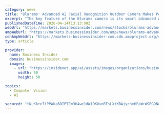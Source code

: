 ```yaml
---
category: news
title: "Blurams' Advanced AI Facial Recognition Outdoor Camera Makes People Stay Home More Convenient"
excerpt: "The key feature of the Blurams camera is its smart advanced AI facial recognition technology, which can remember up to 16 different individuals, more than enough for friends, family, and regular ..."
publishedDateTime: 2020-04-14T13:13:00Z
webUrl: "https://markets.businessinsider.com/news/stocks/blurams-advanced-ai-facial-recognition-outdoor-camera-makes-people-stay-home-more-convenient-1029089737"
ampWebUrl: "https://markets.businessinsider.com/amp/news/blurams-advanced-ai-facial-recognition-outdoor-camera-makes-people-stay-home-more-convenient-1029089737"
cdnAmpWebUrl: "https://markets-businessinsider-com.cdn.ampproject.org/c/s/markets.businessinsider.com/amp/news/blurams-advanced-ai-facial-recognition-outdoor-camera-makes-people-stay-home-more-convenient-1029089737"
type: article

provider:
  name: Business Insider
  domain: businessinsider.com
  images:
    - url: "https://insideout.app/ai/assets/images/organizations/businessinsider.com-50x50.jpg"
      width: 50
      height: 50

topics:
  - Computer Vision
  - AI

secured: "tNLKkre7iPPWKa6DIPTEm3H4we1dW1OKUvnRTsLXtKBAjychxHPaW+WSPG9N8PrgjKSu+7PUIb37GiP9FhtlxNlhdSs9lxOFAGPxjun08nDMJnnmBKJz0CetYK7TcWnh78yyrXRNokNgcTV1UjkudP2QEwJfZb7DG7NI9DBvv1IIMD9Mx3PXq+AWBksow4C+EPF56Krv7fYj47g0GM4Pwtli90vOdgmf20haoxvZhNjI/LBXtIuyK7JhK2eS9joMQlKF7DSNvo92w3lDqBdk0J58SnpswISMdztm34hc1T4z7MP7zxXGNB+0+GyxPuKRmYfYO8bYmFiu4GvjXLKVNsGw94zWBZalSAGTwnX6I++1vBIRKsDW3SyyPTefuSG6oPlwaqVVn3JHMx/HrTnA79wXVF8cm0juGOMKK9S4tF0XH3kWEuYID9Cunt3RjoBzhK9vjDZiyTNMZQ1kg+m3fVwQhyaIfKOI1EUTnnTSBl4=;Buiao6UjpISowxx/x1T7rg=="
---
```


